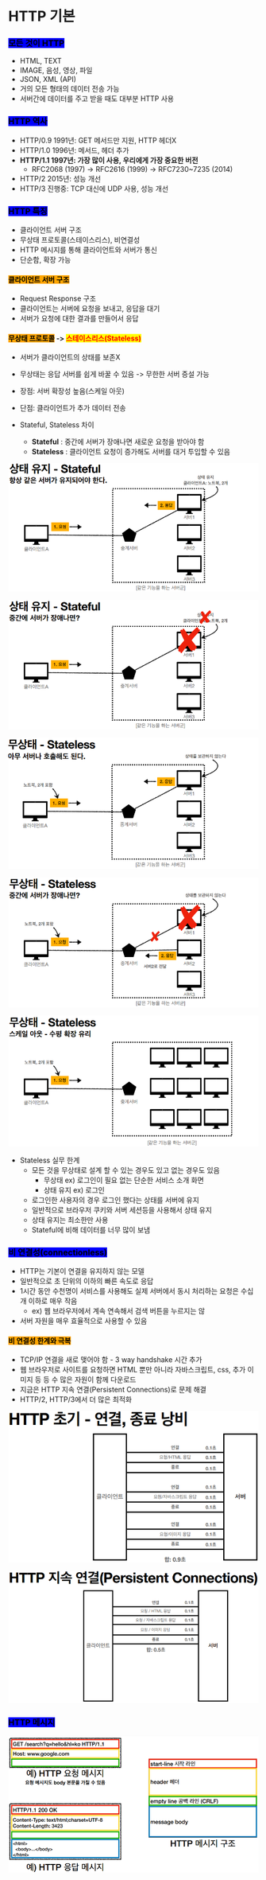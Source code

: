 # HTTP 기본

### <mark style="background-color:blue;">모든 것이 HTTP</mark>

* HTML, TEXT&#x20;
* IMAGE, 음성, 영상, 파일
* JSON, XML (API)
* 거의 모든 형태의 데이터 전송 가능
* 서버간에 데이터를 주고 받을 때도 대부분 HTTP 사용



### <mark style="background-color:blue;">HTTP 역사</mark>

* HTTP/0.9 1991년: GET 메서드만 지원, HTTP 헤더X
* HTTP/1.0 1996년: 메서드, 헤더 추가
* **HTTP/1.1 1997년: 가장 많이 사용, 우리에게 가장 중요한 버전**
  * RFC2068 (1997) -> RFC2616 (1999) -> RFC7230\~7235 (2014)
* HTTP/2 2015년: 성능 개선
* HTTP/3 진행중: TCP 대신에 UDP 사용, 성능 개선



### <mark style="background-color:blue;">HTTP 특징</mark>

* 클라이언트 서버 구조
* 무상태 프로토콜(스테이스리스), 비연결성
* HTTP 메시지를 통해 클라이언트와 서버가 통신&#x20;
* 단순함, 확장 가능



#### <mark style="background-color:orange;">클라이언트 서버 구조</mark>

* Request Response 구조
* 클라이언트는 서버에 요청을 보내고, 응답을 대기
* 서버가 요청에 대한 결과를 만들어서 응답



#### <mark style="background-color:orange;">무상태 프로토콜</mark> -> <mark style="color:red;">스테이스리스(Stateless)</mark>

* 서버가 클라이언트의 상태를 보존X
* 무상태는 응답 서버를 쉽게 바꿀 수 있음 -> 무한한 서버 증설 가능
* 장점: 서버 확장성 높음(스케일 아웃)
*   단점: 클라이언트가 추가 데이터 전송


* Stateful, Stateless 차이
  * **Stateful** : 중간에 서버가 장애나면 새로운 요청을 받아야  함&#x20;
  * **Stateless** : 클라이언트 요청이 증가해도 서버를 대거 투입할 수 있음 &#x20;

![](<../.gitbook/assets/image (16) (1).png>)

![](<../.gitbook/assets/image (9) (1).png>)

![](<../.gitbook/assets/image (12) (1).png>)

![](<../.gitbook/assets/image (14).png>)

![](<../.gitbook/assets/image (11) (1).png>)

* Stateless 실무 한계
  * 모든 것을 무상태로 설계 할 수 있는 경우도 있고 없는 경우도 있음
    * 무상태 ex) 로그인이 필요 없는 단순한 서비스 소개 화면
    * 상태 유지 ex) 로그인
  * 로그인한 사용자의 경우 로그인 했다는 상태를 서버에 유지
  * 일반적으로 브라우저 쿠키와 서버 세션등을 사용해서 상태 유지
  * 상태 유지는 최소한만 사용
  * Stateful에 비해 데이터를 너무 많이 보냄  &#x20;



### <mark style="background-color:blue;">비 연결성(connectionless)</mark>

* HTTP는 기본이 연결을 유지하지 않는 모델
* 일반적으로 초 단위의 이하의 빠른 속도로 응답
* 1시간 동안 수천명이 서비스를 사용해도 실제 서버에서 동시 처리하는 요청은 수십개 이하로 매우 작음
  * ex) 웹 브라우저에서 계속 연속해서 검색 버튼을 누르지는 않
* 서버 자원을 매우 효율적으로 사용할 수 있음



#### <mark style="background-color:orange;">비 연결성 한계와 극복</mark>

* TCP/IP 연결을 새로 맺어야 함 - 3 way handshake 시간 추가
* 웹 브라우저로 사이트를 요청하면 HTML 뿐만 아니라 자바스크립트, css, 추가 이미지 등 등 수 많은 자원이 함께 다운로드
* 지금은 HTTP 지속 연결(Persistent Connections)로 문제 해결
* HTTP/2, HTTP/3에서 더 많은 최적화



![](<../.gitbook/assets/image (15) (1).png>)

![](<../.gitbook/assets/image (13) (1).png>)



### <mark style="background-color:blue;">HTTP 메시지</mark>

![](<../.gitbook/assets/image (22) (1).png>)

